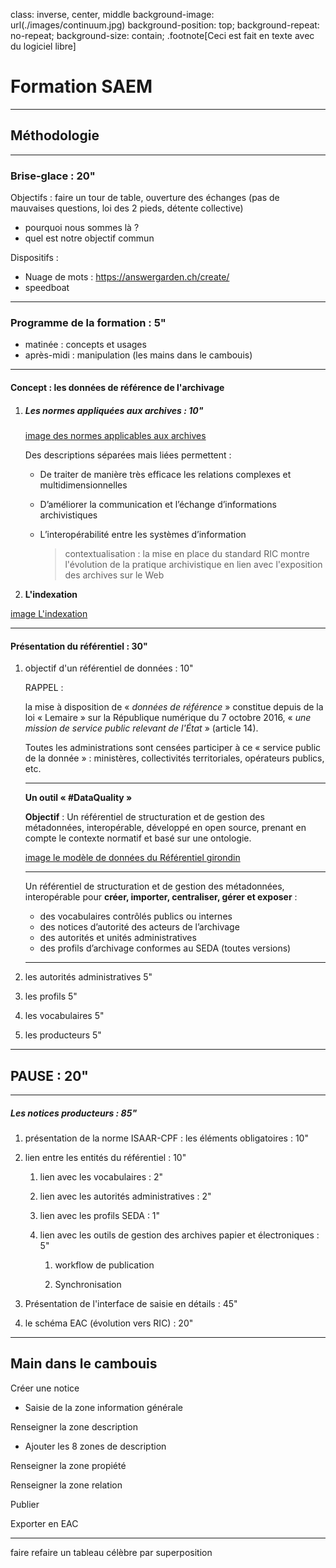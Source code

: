 class: inverse, center, middle
background-image: url(./images/continuum.jpg)
background-position: top;
background-repeat: no-repeat;
background-size: contain;
.footnote[Ceci est fait en texte avec du logiciel libre]

# Formation SAEM

---

## Méthodologie

---

### Brise-glace : 20"

Objectifs : faire un tour de table, ouverture des échanges (pas de mauvaises questions, loi des 2 pieds, détente collective)

- pourquoi nous sommes là ?
- quel est notre objectif commun

Dispositifs :

- Nuage de mots : https://answergarden.ch/create/
- speedboat

---

### Programme de la formation : 5"

- matinée : concepts et usages
- après-midi : manipulation (les mains dans le cambouis)

---

#### Concept : les données de référence de l'archivage

1. ##### Les normes appliquées aux archives : 10"

   [image des normes applicables aux archives](./formations/images/CPF-ISAD-ISDF.png)

   Des descriptions séparées mais liées permettent :

   - De traiter de manière très efficace les relations complexes et multidimensionnelles

   - D’améliorer la communication et l’échange d’informations archivistiques

   - L’interopérabilité entre les systèmes d’information

     > contextualisation : la mise en place du standard RIC montre l'évolution de la pratique archivistique en lien avec l'exposition des archives sur le Web

2. **L'indexation** 

[image  L'indexation](./formations/images/Lindexation.png)



---

#### Présentation du référentiel : 30"

1. objectif d'un référentiel de données : 10"

   RAPPEL : 

   la mise à disposition de « *données de référence* » constitue depuis de la loi « Lemaire » sur la République numérique du 7 octobre 2016, « *une mission de service public relevant de l'État* » (article 14). 

   Toutes les administrations sont censées participer à ce « service public de la donnée » : ministères, collectivités territoriales, opérateurs publics, etc.

   ---

   **Un outil « #DataQuality »**



   **Objectif** : Un référentiel de structuration et de gestion des métadonnées, interopérable, développé en open source, prenant en compte le contexte normatif et basé sur une ontologie.

   [image le modèle de données du Référentiel girondin](./formations/images/leReferentiel-modele-donnees.png)

   ---

   Un référentiel de structuration et de gestion des métadonnées, interopérable pour **créer, importer, centraliser, gérer et exposer**  :

   - des vocabulaires contrôlés publics ou internes
   - des notices d’autorité des acteurs de l’archivage
   - des autorités et unités administratives
   - des profils d’archivage conformes au SEDA (toutes versions)



   ---

2. les autorités administratives 5"

3. les profils 5"

4. les vocabulaires 5"

5. les producteurs 5"

---

## PAUSE : 20"

---

##### Les notices producteurs : 85"

1. présentation de la norme ISAAR-CPF : les éléments obligatoires : 10"

2. lien entre les entités du référentiel : 10"

    1. lien avec les vocabulaires : 2"

    2. lien avec les autorités administratives : 2"

    3. lien avec les profils SEDA : 1"

    4. lien avec les outils de gestion des archives papier et électroniques : 5"

       1. workflow de publication

       2. Synchronisation

3. Présentation de l'interface de saisie en détails : 45"

4. le schéma EAC (évolution vers RIC) : 20"

---

## Main dans le cambouis

Créer une notice

- Saisie de la zone information générale

Renseigner la zone description

- Ajouter les 8 zones de description

Renseigner la zone propiété

Renseigner la zone relation

Publier

Exporter en EAC

---

faire refaire un tableau célèbre par superposition
